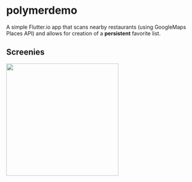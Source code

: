 # polymerdemo

A simple Flutter.io app that scans nearby restaurants (using GoogleMaps Places API) and allows for creation of a **persistent** favorite list.

## Screenies

<img src="https://files.catbox.moe/emAzcq.gif" width="300" />